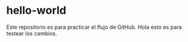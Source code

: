 # hello-world
Este repositorio es para practicar el flujo de GitHub. Hola esto es para testear los cambios.
